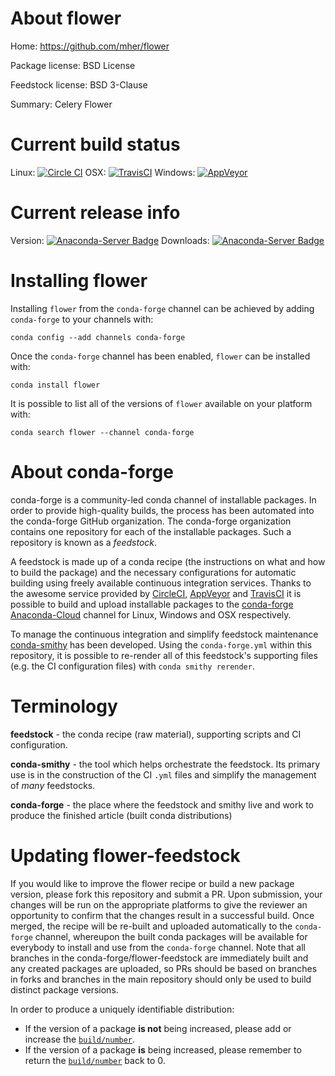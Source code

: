 About flower
============

Home: https://github.com/mher/flower

Package license: BSD License

Feedstock license: BSD 3-Clause

Summary: Celery Flower



Current build status
====================

Linux: [![Circle CI](https://circleci.com/gh/conda-forge/flower-feedstock.svg?style=shield)](https://circleci.com/gh/conda-forge/flower-feedstock)
OSX: [![TravisCI](https://travis-ci.org/conda-forge/flower-feedstock.svg?branch=master)](https://travis-ci.org/conda-forge/flower-feedstock)
Windows: [![AppVeyor](https://ci.appveyor.com/api/projects/status/github/conda-forge/flower-feedstock?svg=True)](https://ci.appveyor.com/project/conda-forge/flower-feedstock/branch/master)

Current release info
====================
Version: [![Anaconda-Server Badge](https://anaconda.org/conda-forge/flower/badges/version.svg)](https://anaconda.org/conda-forge/flower)
Downloads: [![Anaconda-Server Badge](https://anaconda.org/conda-forge/flower/badges/downloads.svg)](https://anaconda.org/conda-forge/flower)

Installing flower
=================

Installing `flower` from the `conda-forge` channel can be achieved by adding `conda-forge` to your channels with:

```
conda config --add channels conda-forge
```

Once the `conda-forge` channel has been enabled, `flower` can be installed with:

```
conda install flower
```

It is possible to list all of the versions of `flower` available on your platform with:

```
conda search flower --channel conda-forge
```


About conda-forge
=================

conda-forge is a community-led conda channel of installable packages.
In order to provide high-quality builds, the process has been automated into the
conda-forge GitHub organization. The conda-forge organization contains one repository
for each of the installable packages. Such a repository is known as a *feedstock*.

A feedstock is made up of a conda recipe (the instructions on what and how to build
the package) and the necessary configurations for automatic building using freely
available continuous integration services. Thanks to the awesome service provided by
[CircleCI](https://circleci.com/), [AppVeyor](http://www.appveyor.com/)
and [TravisCI](https://travis-ci.org/) it is possible to build and upload installable
packages to the [conda-forge](https://anaconda.org/conda-forge)
[Anaconda-Cloud](http://docs.anaconda.org/) channel for Linux, Windows and OSX respectively.

To manage the continuous integration and simplify feedstock maintenance
[conda-smithy](http://github.com/conda-forge/conda-smithy) has been developed.
Using the ``conda-forge.yml`` within this repository, it is possible to re-render all of
this feedstock's supporting files (e.g. the CI configuration files) with ``conda smithy rerender``.


Terminology
===========

**feedstock** - the conda recipe (raw material), supporting scripts and CI configuration.

**conda-smithy** - the tool which helps orchestrate the feedstock.
                   Its primary use is in the construction of the CI ``.yml`` files
                   and simplify the management of *many* feedstocks.

**conda-forge** - the place where the feedstock and smithy live and work to
                  produce the finished article (built conda distributions)


Updating flower-feedstock
=========================

If you would like to improve the flower recipe or build a new
package version, please fork this repository and submit a PR. Upon submission,
your changes will be run on the appropriate platforms to give the reviewer an
opportunity to confirm that the changes result in a successful build. Once
merged, the recipe will be re-built and uploaded automatically to the
`conda-forge` channel, whereupon the built conda packages will be available for
everybody to install and use from the `conda-forge` channel.
Note that all branches in the conda-forge/flower-feedstock are
immediately built and any created packages are uploaded, so PRs should be based
on branches in forks and branches in the main repository should only be used to
build distinct package versions.

In order to produce a uniquely identifiable distribution:
 * If the version of a package **is not** being increased, please add or increase
   the [``build/number``](http://conda.pydata.org/docs/building/meta-yaml.html#build-number-and-string).
 * If the version of a package **is** being increased, please remember to return
   the [``build/number``](http://conda.pydata.org/docs/building/meta-yaml.html#build-number-and-string)
   back to 0.
